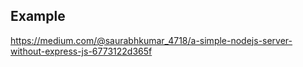
## Example

https://medium.com/@saurabhkumar_4718/a-simple-nodejs-server-without-express-js-6773122d365f

